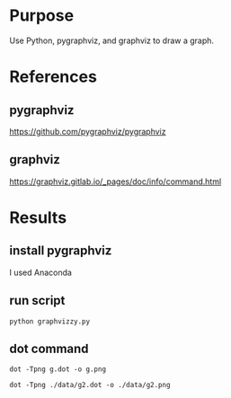 # Purpose
Use Python, pygraphviz, and graphviz to draw a graph.

# References

## pygraphviz
https://github.com/pygraphviz/pygraphviz

## graphviz
https://graphviz.gitlab.io/_pages/doc/info/command.html

# Results

## install pygraphviz
I used Anaconda

## run script

    python graphvizzy.py

## dot command

    dot -Tpng g.dot -o g.png

    dot -Tpng ./data/g2.dot -o ./data/g2.png
